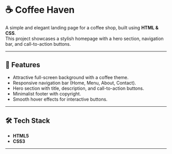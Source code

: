 # ☕ Coffee Haven

A simple and elegant landing page for a coffee shop, built using **HTML & CSS**.  
This project showcases a stylish homepage with a hero section, navigation bar, and call-to-action buttons.

--- 

## 🚀 Features 
- Attractive full-screen background with a coffee theme.
- Responsive navigation bar (Home, Menu, About, Contact). 
- Hero section with title, description, and call-to-action buttons.
- Minimalist footer with copyright.
- Smooth hover effects for interactive buttons.

---                     

## 🛠️ Tech Stack
- **HTML5**
- **CSS3**

---


